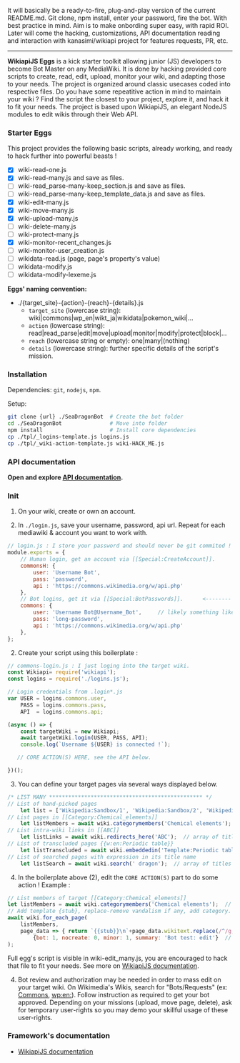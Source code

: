 It will basically be a ready-to-fire, plug-and-play version of the current README.md. Git clone, npm install, enter your password, fire the bot. With best practice in mind. Aim is to make onbording super easy, with rapid ROI. Later will come the hacking, customizations, API documentation reading and interaction with kanasimi/wikiapi project for features requests, PR, etc.

----

**WikiapiJS Eggs** is a kick starter toolkit allowing junior (JS) developers to become Bot Master on any MediaWiki. It is done by hacking provided core scripts to create, read, edit, upload, monitor your wiki, and adapting those to your needs. The project is organized around classic usecases coded into respective files. Do you have some repeatitive action in mind to maintain your wiki ? Find the script the closest to your project, explore it, and hack it to fit your needs.
The project is based upon WikiapiJS, an elegant NodeJS modules to edit wikis through their Web API.

### Starter Eggs
This project provides the following basic scripts, already working, and ready to hack further into powerful beasts !
- [x] wiki-read-one.js
- [x] wiki-read-many.js and save as files.
- [ ] wiki-read_parse-many-keep_section.js and save as files.
- [ ] wiki-read_parse-many-keep_template_data.js and save as files.
- [x] wiki-edit-many.js
- [x] wiki-move-many.js
- [x] wiki-upload-many.js
- [ ] wiki-delete-many.js
- [ ] wiki-protect-many.js
- [x] wiki-monitor-recent_changes.js
- [ ] wiki-monitor-user_creation.js
- [ ] wikidata-read.js (page, page's property's value)
- [ ] wikidata-modify.js
- [ ] wikidata-modify-lexeme.js

**Eggs' naming convention:**
* ./{target_site}-{action}-{reach}-{details}.js
  * `target_site` (lowercase string): wiki|commons|wp_en|wikt_ja|wikidata|pokemon_wiki|...
  * `action` (lowercase string): read|read_parse|edit|move|upload|monitor|modify|protect|block|...
  * `reach` (lowercase string or empty): one|many|(nothing)
  * `details` (lowercase string): further specific details of the script's mission.

### Installation
Dependencies: `git`, `nodejs`, `npm`.

Setup:
```bash
git clone {url} ./SeaDragonBot  # Create the bot folder
cd ./SeaDragonBot               # Move into folder
npm install                     # Install core dependencies
cp ./tpl/_logins-template.js logins.js
cp ./tpl/_wiki-action-template.js wiki-HACK_ME.js
```

### API documentation
**Open and explore [API documentation](https://kanasimi.github.io/wikiapi/).**

### Init
1) On your wiki, create or own an account. 

2) In `./login.js`, save your username, password, api url. Repeat for each mediawiki & account you want to work with.
```javascript
// login.js : I store your password and should never be git commited ! I should be mentioned in .gitignore .
module.exports = {
	// Human login, get an account via [[Special:CreateAccount]].
	commonsH: {
		user: 'Username Bot',
		pass: 'password',
		api : 'https://commons.wikimedia.org/w/api.php'
	},
	// Bot logins, get it via [[Special:BotPasswords]].      <-------- BEST PRACTICE !
	commons: {
		user: 'Username Bot@Username_Bot',     // likely something like that
		pass: 'long-password',
		api : 'https://commons.wikimedia.org/w/api.php'
	},
};
```
2) Create your script using this boilerplate : 
```javascript
// commons-login.js : I just loging into the target wiki.
const Wikiapi= require('wikiapi');
const logins = require('./logins.js');

// Login credentials from .login*.js
var USER = logins.commons.user,
	PASS = logins.commons.pass,
	API  = logins.commons.api;

(async () => {
    const targetWiki = new Wikiapi;
    await targetWiki.login(USER, PASS, API);
    console.log(`Username ${USER} is connected !`);

   // CORE ACTION(S) HERE, see the API below.

})();
```

3) You can define your target pages via several ways displayed below. 
```javascript
/* LIST MANY ************************************************ */
// List of hand-picked pages
	let list = ['Wikipedia:Sandbox/1', 'Wikipedia:Sandbox/2', 'Wikipedia:Sandbox/wikiapi' ];
// List pages in [[Category:Chemical_elements]]
	let listMembers = await wiki.categorymembers('Chemical elements');  // array of titles
// List intra-wiki links in [[ABC]]
	let listLinks = await wiki.redirects_here('ABC');  // array of titles
// List of transcluded pages {{w:en:Periodic table}}
	let listTranscluded = await wiki.embeddedin('Template:Periodic table');
// List of searched pages with expression in its title name
	let listSearch = await wiki.search(' dragon');  // array of titles
```

4) In the boilerplate above (2), edit the `CORE ACTION(S)` part to do some action ! Example :
```javascript
// List members of target [[Category:Chemical_elements]]
let listMembers = await wiki.categorymembers('Chemical elements');  // array of titles
// Add template {stub}, replace-remove vandalism if any, add category.
await wiki.for_each_page(
	listMembers, 
	page_data => { return `{{stub}}\n`+page_data.wikitext.replace(/^/g,'Thanos says: ')+`\n[[Category:Bot test: edit]]`; }, // new content
		{bot: 1, nocreate: 0, minor: 1, summary: 'Bot test: edit'}  // edit options
);
```
Full egg's script is visible in wiki-edit_many.js, you are encouraged to hack that file to fit your needs.
See more on [WikiapiJS documentation](https://kanasimi.github.io/wikiapi/).

4) Bot review and authorization may be needed in order to mass edit on your target wiki. On Wikimedia's Wikis, search for "Bots/Requests" (ex: [Commons](https://commons.wikimedia.org/wiki/Commons:Bots/Requests), [wp:en:](https://en.wikipedia.org/wiki/Commons:Bots/Requests)). Follow instruction as required to get your bot approved. Depending on your missions (upload, move page, delete), ask for temporary user-rights so you may demo your skillful usage of these user-rights.


### Framework's documentation
- [WikiapiJS documentation](https://kanasimi.github.io/wikiapi/)